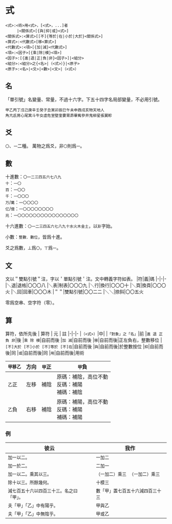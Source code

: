 # 式
```
<式>:<術>用<式>，[<式>，...]者
　　　|<關係式>[{與|抑|或}<式>]
<關係式>:<算式>[[不]{等於|在|小於|大於}<關係式>]
<算式>:<代數式>[移<算式>]
<代數式>:<項>[{加|減}<代數式>]
<項>:<因子>[{乘|除|模}<項>]
<因子>:[{進|退|正|負|非}<因子>]|<組分>
<組分>:<組分>之{<名>|（<式>）}|<原子>
<原子>:<名>|<爻>|<數>|<文>|（<式>）
```
## 名
「單引號」名變量、常量，不過十六字。下五十四字名局部變量，不必用引號。
```
甲乙丙丁戊己庚辛壬癸子丑寅卯辰巳午未申酉戌亥物天地人
角亢氐房心尾箕斗牛女虛危室壁奎婁胃昴畢觜參井鬼柳星張翼軫
```

## 爻
`〇`、`一`二種。
萬物之爲爻，非`〇`則爲`一`。

## 數
十進數：`〇一二三四五六七八九`\
`十`：`一〇`\
`百`：`一〇〇`\
`千`：`一〇〇〇`\
`万`/`萬`：`一〇〇〇〇`\
`亿`/`億`：`一〇〇〇〇〇〇〇〇`\
`兆`：`一〇〇〇〇〇〇〇〇〇〇〇〇〇〇〇〇`

十六進數：`〇一二三四五六七八九十水火木金土`，以`卦`字始。

小數：`整數．數位`，皆爲十進。

爻之爲數，`丄`爲`〇`，`丅`爲`一`。

## 文
文以＂雙點引號＂注，字以＇單點引號＇注。文中轉義字符如表。
|符|義|碼
|-|-|-
|＼退|退格|〇〇〇八
|＼表|制表|〇〇〇九
|＼行|換行|〇〇〇十
|＼頁|換頁|〇〇〇火
|＼回|回車|〇〇〇木
|＂＂|雙點引號|〇〇二二
|＼＼|捺斜|〇〇五火

零爲空串、空字符（零）。

## 算
算符，依所先後
| 算符 | 元 | 註
|-|-|-
|`（<式>）`|中|
|`「對象」之「名」`|前
|`進 退 正 負 非`|後
|`乘 除 模`|自前而後
|`加 減`|自前而後
|`移`|自前而後|正左負右，整數移位
|`[不]大於 [不]小於 [不]等於 [不]在`|自前而後
|`與`|自前而後|於整數按位
|`抑`|自前而後|同
|`或`|自前而後|同
|`用`|自前而後|用術

|`甲移乙`|方向|`甲`正|`甲`負
|-|-|-|-
|`乙`正|左移|補陰|原碼：補陰，高位不動<br>反碼：補陽<br>補碼：補陰
|`乙`負|右移|補陰|原碼：補陽，高位不動<br>反碼：補陽<br>補碼：補陽

### 例
| 彼云 | 我作 |
| --- | --- |
| `加一以二。` | `一加二` |
| `加一於二。` | `二加一` |
| `加一以二。乘其以三。` | `（一加二）乘三`　`（一加二）乘三` |
| `除十以三。所餘幾何。` | `十模三` |
| `減七百五十六以四百三十三。名之曰「甲」。` | `數「甲」置七百五十六減四百三十三` |
| `夫「甲」「乙」中有陽乎。` | `甲與乙` |
| `夫「甲」「乙」中無陰乎。` | `甲或乙` |
